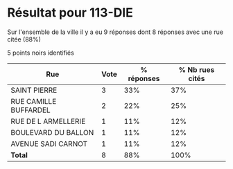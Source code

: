 # Résultat pour 113-DIE

Sur l'ensemble de la ville il y a eu 9 réponses dont 8 réponses avec une rue citée (88%)

5 points noirs identifiés

| Rue | Vote | % réponses | % Nb rues cités|
|-----|------|------------|----------------|
| SAINT PIERRE | 3 | 33% | 37%|
| RUE CAMILLE BUFFARDEL | 2 | 22% | 25%|
| RUE DE L ARMELLERIE | 1 | 11% | 12%|
| BOULEVARD DU BALLON | 1 | 11% | 12%|
| AVENUE SADI CARNOT | 1 | 11% | 12%|
| **Total** | 8 | 88% | 100%|
